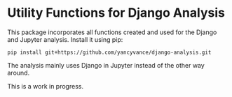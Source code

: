 # Utility Functions for Django Analysis

This package incorporates all functions created and used for the Django and Jupyter analysis. Install it using pip:

`pip install git+https://github.com/yancyvance/django-analysis.git`

The analysis mainly uses Django in Jupyter instead of the other way around.

This is a work in progress.
